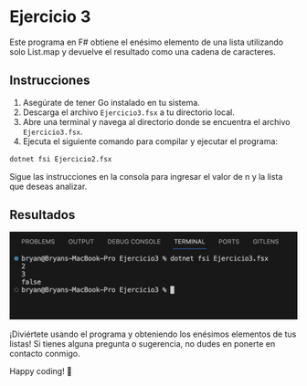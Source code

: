 # Ejercicio 3

Este programa en F# obtiene el enésimo elemento de una lista utilizando solo List.map y devuelve el resultado como una cadena de caracteres.

## Instrucciones

1. Asegúrate de tener Go instalado en tu sistema.
2. Descarga el archivo `Ejercicio3.fsx` a tu directorio local.
3. Abre una terminal y navega al directorio donde se encuentra el archivo `Ejercicio3.fsx`.
4. Ejecuta el siguiente comando para compilar y ejecutar el programa:

```bash
dotnet fsi Ejercicio2.fsx
```

Sigue las instrucciones en la consola para ingresar el valor de n y la lista que deseas analizar.

## Resultados

![Screenshot (160)](https://github.com/Bryancampos20/LenguajesDeProgramacion/blob/main/Recursos/F%23/Ejercicio3.png)

¡Diviértete usando el programa y obteniendo los enésimos elementos de tus listas! Si tienes alguna pregunta o sugerencia, no dudes en ponerte en contacto conmigo.

Happy coding! 🚀